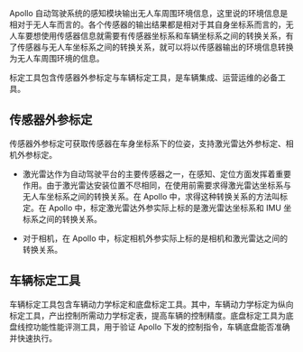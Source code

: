 Apollo 自动驾驶系统的感知模块输出无人车周围环境信息，这里说的环境信息是相对于无人车而言的。各个传感器的输出结果都是相对于其自身坐标系而言的，无人车要想使用传感器信息就需要有传感器坐标系和车辆坐标系之间的转换关系，有了传感器与无人车坐标系之间的转换关系，就可以将以传感器输出的环境信息转换为无人车周围环境的信息。

标定工具包含传感器外参标定与车辆标定工具，是车辆集成、运营运维的必备工具。

## 传感器外参标定

传感器外参标定可获取传感器在车身坐标系下的位姿，支持激光雷达外参标定、相机外参标定。

- 激光雷达作为自动驾驶平台的主要传感器之一，在感知、定位方面发挥着重要作用。由于激光雷达安装位置不尽相同，在使用前需要求得激光雷达坐标系与无人车坐标系之间的转换关系。在 Apollo 中，求得这种转换关系的方法叫标定。在 Apollo 中，标定激光雷达外参实际上标的是激光雷达坐标系和 IMU 坐标系之间的转换关系。

- 对于相机，在 Apollo 中，标定相机外参实际上标的是相机和激光雷达之间的转换关系。

## 车辆标定工具

车辆标定工具包含车辆动力学标定和底盘标定工具。其中，车辆动力学标定为纵向标定工具，产出控制所需动力学标定表，提高车辆的控制精度。底盘标定工具为底盘线控功能性能评测工具，用于验证 Apollo 下发的控制指令，车辆底盘能否准确并快速执行。
